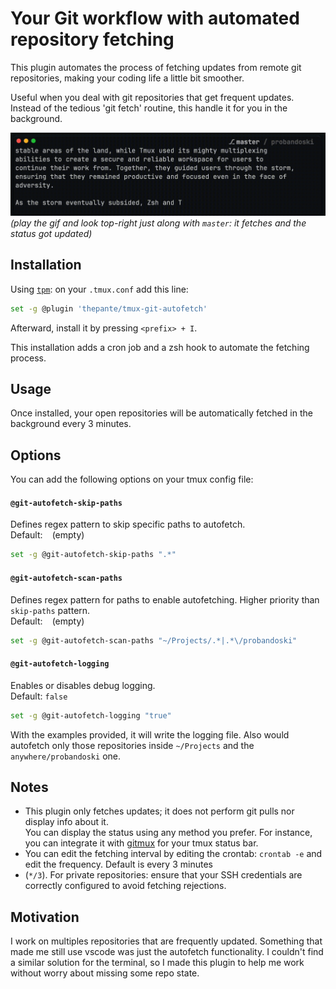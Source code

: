 # Your Git workflow with automated repository fetching

This plugin automates the process of fetching updates from remote git repositories, making your coding life a little bit smoother.

Useful when you deal with git repositories that get frequent updates. Instead of the tedious 'git fetch' routine, this handle it
for you in the background.

![demo](demo.gif)
_(play the gif and look top-right just along with `master`: it fetches and the status got updated)_

## Installation

Using [`tpm`](https://github.com/tmux-plugins/tpm/): on your `.tmux.conf` add this line:
```sh
set -g @plugin 'thepante/tmux-git-autofetch'
```
Afterward, install it by pressing `<prefix> + I`.

This installation adds a cron job and a zsh hook to automate the fetching process.

## Usage

Once installed, your open repositories will be automatically fetched in the background every 3 minutes.

## Options

You can add the following options on your tmux config file:

#### `@git-autofetch-skip-paths`

Defines regex pattern to skip specific paths to autofetch.<br>
Default: ` ` (empty)<br>
```bash
set -g @git-autofetch-skip-paths ".*"
```
#### `@git-autofetch-scan-paths`

Defines regex pattern for paths to enable autofetching. Higher priority than `skip-paths` pattern.<br>
Default: ` ` (empty)<br>
```bash
set -g @git-autofetch-scan-paths "~/Projects/.*|.*\/probandoski"
```

#### `@git-autofetch-logging`

Enables or disables debug logging.<br>
Default: `false`<br>
```bash
set -g @git-autofetch-logging "true"
```

With the examples provided, it will write the logging file. Also would autofetch only those repositories inside `~/Projects` and
the `anywhere/probandoski` one.

## Notes
- This plugin only fetches updates; it does not perform git pulls nor display info about it.<br>You can display the status using
  any method you prefer. For instance, you can integrate it with [gitmux](https://github.com/arl/gitmux) for your tmux status bar.
- You can edit the fetching interval by editing the crontab: `crontab -e` and edit the frequency. Default is every 3 minutes
- (`*/3`). For private repositories: ensure that your SSH credentials are correctly configured to avoid fetching rejections.

## Motivation
I work on multiples repositories that are frequently updated. Something that made me still use vscode was just the autofetch
functionality. I couldn't find a similar solution for the terminal, so I made this plugin to help me work without worry about
missing some repo state.


